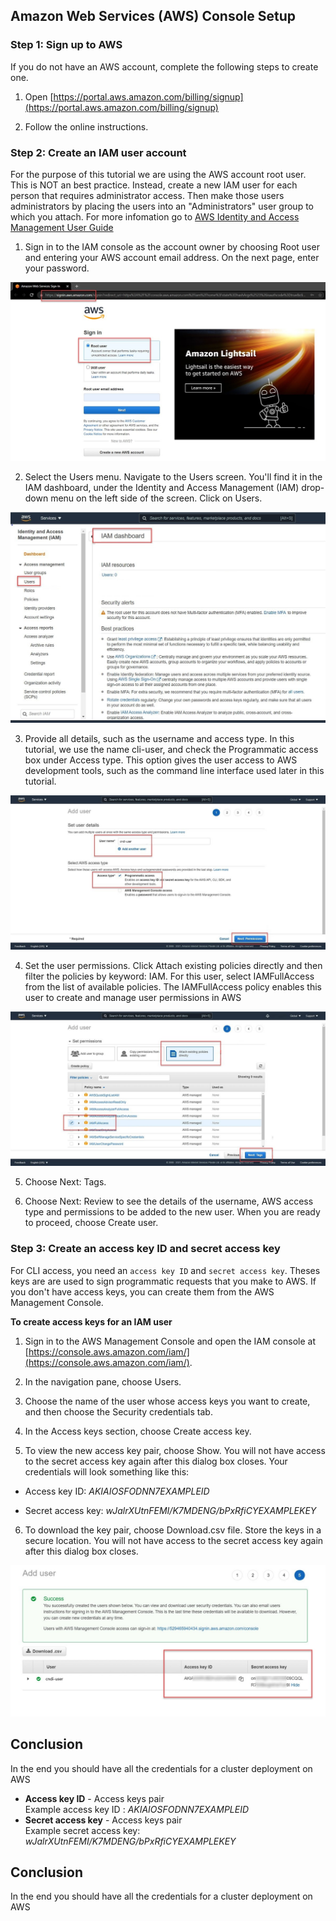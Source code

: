 ## Amazon Web Services (AWS) Console Setup

### Step 1: Sign up to AWS

If you do not have an AWS account, complete the following steps to create one.

1. Open [https://portal.aws.amazon.com/billing/signup](https://portal.aws.amazon.com/billing/signup)

2. Follow the online instructions.

### Step 2: Create an IAM user account

For the purpose of this tutorial we are using the AWS account root user. This is NOT an best practice. Instead, create a new IAM user for each person that requires administrator access. Then make those users administrators by placing the users into an "Administrators" user group to which you attach.  For more infomation go to [AWS Identity and Access Management User Guide](https://docs.aws.amazon.com/IAM/latest/UserGuide/getting-started.html)

1. Sign in to the IAM console as the account owner by choosing Root user and entering your AWS account email address. On the next page, enter your password.

![Sign in](/docs/cloud-setup-guide/aws/img/sign-in.jpg)

2. Select the Users menu. Navigate to the Users screen. You'll find it in the IAM dashboard, under the Identity and Access Management (IAM) drop-down menu on the left side of the screen. Click on Users.

![Select the Users menu](/docs/cloud-setup-guide/aws/img/select-users-menu.jpg)

3. Provide all details, such as the username and access type.
   In this tutorial, we use the name cli-user, and check the Programmatic access box under Access type. This option gives the user access to AWS development tools, such as the command line interface used later in this tutorial.

![Add a user](/docs/cloud-setup-guide/aws/img/add-a-user.jpg)

4. Set the user permissions. Click Attach existing policies directly and then filter the policies by keyword: IAM. For this user, select IAMFullAccess from the list of available policies.
   The IAMFullAccess policy enables this user to create and manage user permissions in AWS

![Set the user permissions](/docs/cloud-setup-guide/aws/img/set-user-permissions.jpg)

5.  Choose Next: Tags.

6.  Choose Next: Review to see the details of the username, AWS access type and permissions to be added to the new user. When you are ready to proceed, choose Create user.

### Step 3: Create an access key ID and secret access key

For CLI access, you need an `access key ID` and `secret access key`. Theses keys are are used to sign programmatic requests that you make to AWS. If you don't have access keys, you can create them from the AWS Management Console.

**To create access keys for an IAM user**

1. Sign in to the AWS Management Console and open the IAM console at [https://console.aws.amazon.com/iam/](https://console.aws.amazon.com/iam/).

2. In the navigation pane, choose Users.

3. Choose the name of the user whose access keys you want to create, and then choose the Security credentials tab.

4. In the Access keys section, choose Create access key.

5. To view the new access key pair, choose Show. You will not have access to the secret access key again after this dialog box closes. Your credentials will look something like this:

- Access key ID: _AKIAIOSFODNN7EXAMPLEID_

- Secret access key: _wJalrXUtnFEMI/K7MDENG/bPxRfiCYEXAMPLEKEY_

6. To download the key pair, choose Download.csv file. Store the keys in a secure location. You will not have access to the secret access key again after this dialog box closes.

![Download secret access key](/docs/cloud-setup-guide/aws/img/download-secret-access-key.jpg)


## Conclusion
In the end you should have all the credentials for a cluster deployment on AWS

- **Access key ID** - Access keys pair  
   Example access key ID : _AKIAIOSFODNN7EXAMPLEID_
- **Secret access key** - Access keys pair  
   Example secret access key: _wJalrXUtnFEMI/K7MDENG/bPxRfiCYEXAMPLEKEY_

## Conclusion
In the end you should have all the credentials for a cluster deployment on AWS 